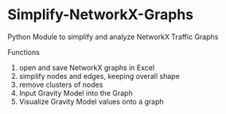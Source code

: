 # Simplify-NetworkX-Graphs
Python Module to simplify and analyze NetworkX Traffic Graphs 

Functions
1. open and save NetworkX graphs in Excel
2. simplify nodes and edges, keeping overall shape
3. remove clusters of nodes
4. Input Gravity Model into the Graph
5. Visualize Gravity Model values onto a graph
